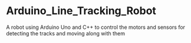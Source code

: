# Arduino_Line_Tracking_Robot 
 A robot using Arduino Uno and C++ to control the motors and sensors for detecting the tracks and moving along with them 
